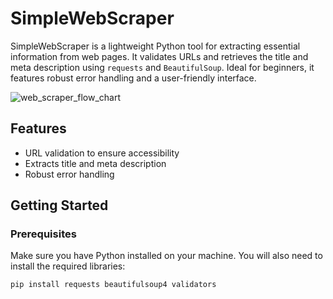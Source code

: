 # SimpleWebScraper

SimpleWebScraper is a lightweight Python tool for extracting essential information from web pages. It validates URLs and retrieves the title and meta description using `requests` and `BeautifulSoup`. Ideal for beginners, it features robust error handling and a user-friendly interface.

![web_scraper_flow_chart](https://github.com/user-attachments/assets/095b006e-7ada-45c8-817b-73a3b86cd509)
## Features
- URL validation to ensure accessibility
- Extracts title and meta description
- Robust error handling
## Getting Started

### Prerequisites
Make sure you have Python installed on your machine. You will also need to install the required libraries:

```bash
pip install requests beautifulsoup4 validators
